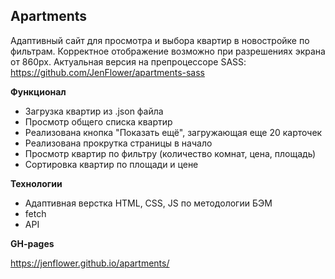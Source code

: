 ## Apartments

Адаптивный сайт для просмотра и выбора квартир в новостройке по фильтрам. Корректное отображение возможно при разрешениях экрана от 860px.
Актуальная версия на препроцессоре SASS: https://github.com/JenFlower/apartments-sass

**Функционал**
* Загрузка квартир из .json файла
* Просмотр общего списка квартир
* Реализована кнопка "Показать ещё", загружающая еще 20 карточек
* Реализована прокрутка страницы в начало
* Просмотр квартир по фильтру (количество комнат, цена, площадь)
* Сортировка квартир по площади и цене

**Технологии**
* Адаптивная верстка HTML, CSS, JS по методологии БЭМ
* fetch
* API

**GH-pages**

https://jenflower.github.io/apartments/

